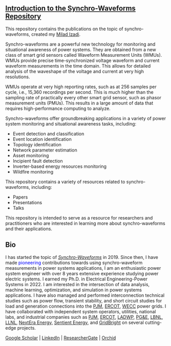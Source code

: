 <h2><a href="https://milad-izadi.github.io/synchro-waveforms/">Introduction to the Synchro-Waveforms Repository</a></h2>

<p>This repository contains the publications on the topic of synchro-waveforms, created my <a href="#bio">Milad Izadi</a>.</p> 
  
<p> Synchro-waveforms are a powerful new technology for monitoring and situational awareness of power systems. They are obtained from a new class of smart grid sensors called Waveform Measurement Units (WMUs). WMUs provide precise time-synchronized voltage waveform and current waveform measurements in the time domain. This allows for detailed analysis of the waveshape of the voltage and current at very high resolutions.</p>

<p>WMUs operate at very high reporting rates, such as at 256 samples per cycle, i.e., 15,360 recordings per second. This is much higher than the sampling rate of practically every other smart grid sensor, such as phasor measurement units (PMUs). This results in a large amount of data that requires high-performance computing to analyze.</p>

<p>Synchro-waveforms offer groundbreaking applications in a variety of power system monitoring and situational awareness tasks, including:</p>

<ul>
  <li>Event detection and classification</li>
  <li>Event location identification</li>
  <li>Topology identification</li>
  <li>Network parameter estimation</li>
  <li>Asset monitoring</li>
  <li>Incipient fault detection</li>
  <li>Inverter-based energy resources monitoring</li>
  <li>Wildfire monitoring</li>
</ul>

<p>This repository contains a variety of resources related to synchro-waveforms, including:</p>

<ul>
  <li>Papers</li>
  <li>Presentations</li>
  <li>Talks</li>
</ul>

<p>This repository is intended to serve as a resource for researchers and practitioners who are interested in learning more about synchro-waveforms and their applications.</p>


<h2>Bio</h2>

<p>I has started the topic of <a href="https://ieeexplore.ieee.org/abstract/document/9248804" target="_blank"><i>Synchro-Waveforms</i></a> in 2019. Since then, I have made <span style="color: blue;">pioneering</span>  contributions towards using synchro-waveform measurements in power systems
applications,
I am an enthusiastic power system engineer with over 8 years extensive experience studying power electric systems. 
I earned my Ph.D. in Electrical Engineering-Power Systems in 2022. I am interested in the intersection of data analysis, machine learning, optimization, and simulation in power systems applications.
I have also managed and performed interconnection technical studies such as power flow, transient stability, and short circuit studies for 
load and generation connections into the <a href="https://www.pjm.com/">PJM</a>, <a href="https://www.ercot.com/">ERCOT</a>, 
<a href="https://www.wecc.org/">WECC</a> power grids. I have collaborated with independent system operators, utilities, national labs, 
and industrial companies such as <a href="https://www.pjm.com/">PJM</a>, <a href="https://www.ercot.com/">ERCOT</a>, 
<a href="https://www.ladwp.com/">LADWP</a>, <a href="https://www.pge.com/">PG&E</a>, <a href="https://www.lbl.gov/">LBNL</a>, 
<a href="https://www.llnl.gov/">LLNL</a>, <a href="https://www.nexteraenergy.com/">NextEra Energy</a>, 
<a href="https://www.sentientenergy.com/">Sentient Energy</a>, and <a href="https://www.gridbright.com/">GridBright</a> 
on several cutting-edge projects.
<p><a href="https://scholar.google.com/citations?user=DdoGj5cAAAAJ&hl=en&oi=ao">Google Scholar</a>  | <a href="https://www.linkedin.com/in/milad-izadi/">LinkedIn</a> | <a href="https://www.researchgate.net/directory/profiles">ResearcherGate</a> | <a href="https://orcid.org/0000-0002-4305-9809">Orchid</a></p>	
</p>
